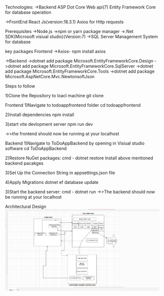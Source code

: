 Technologies:
->Backend
ASP Dot Core Web api(7)
Entity Framework Core for database operation

->FrontEnd
React Js(version:18.3.1)
Axios for Http requests

Prerequisites
->Node.js
->npm or yarn package manager
->.Net SDK(Microsoft visiual studio)(Version:7)
->SQL Server Management System for database



key packages
Frontend
->Axios- npm install axios

->Backend
->dotnet add package Microsoft.EntityFrameworkCore.Design
->dotnet add package Microsoft.EntityFrameworkCore.SqlServer
->dotnet add package Microsoft.EntityFrameworkCore.Tools
->dotnet add package Microsoft.AspNetCore.Mvc.NewtonsoftJson


Steps to follow

1)Clone the Repository to loacl machine
git clone <repository-url>

Frontend
1)Navigate to todoappfrontend folder
cd todoappfrontend

2)Install dependencies
npm install

3)start vite devlopment server
npm run dev

->>the frontend should now be running at your localhost

 Backend
 1)Navigate to ToDoAppBackend by opening in Visiual studio software
 cd ToDoAppBackend

 2)Restore NuGet packages:
 cmd - dotnet restore
 Install above mentioned backend pacakges

 3)Set Up the Connection String in appsettings.json file

 4)Apply Migrations
 dotnet ef database update

3)Start the backend server:
cmd - dotnet run
->>The backend should now be running at your localhost



Architectural Design
![image alt](https://github.com/manishapalsam/TODOAPP/blob/61447e9e34ad7a11187204bcdbc0c7826802f1a2/ARCHITECTURE.png)
